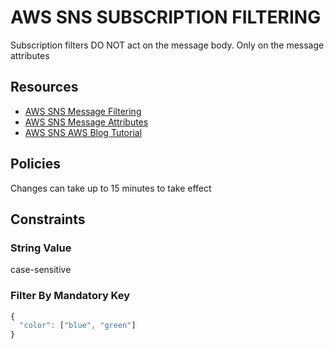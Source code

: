 # AWS SNS SUBSCRIPTION FILTERING

Subscription filters DO NOT act on the message body. Only on the message
attributes

## Resources

- [AWS SNS Message Filtering](https://docs.aws.amazon.com/sns/latest/dg/sns-message-filtering.html)
- [AWS SNS Message Attributes](https://docs.aws.amazon.com/sns/latest/dg/SNSMessageAttributes.html)
- [AWS SNS AWS Blog Tutorial](https://aws.amazon.com/getting-started/tutorials/filter-messages-published-to-topics/)

## Policies

Changes can take up to 15 minutes to take effect

## Constraints

### String Value

case-sensitive

### Filter By Mandatory Key

```javascript
{
  "color": ["blue", "green"]
}
```
